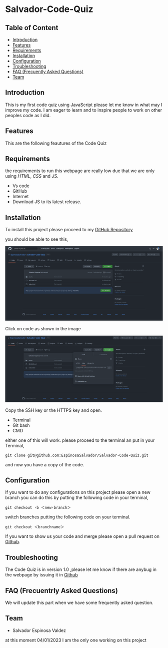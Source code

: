 # Salvador-Code-Quiz

## Table of Content

* [Introduction](#introduction)
* [Features](#features)
* [Requirements](#requirements)
* [Installation](#installation)
* [Configuration](#configuration)
* [Troubleshooting](#troubleshooting)
* [FAQ (Frecuently Asked Questions)](#faq-frecuentrly-asked-questions)
* [Team](#team)

## Introduction

This is my first code quiz using JavaScript please let me know in what may I improve my code. I am eager to learn and to inspire people to work on other peoples code as I did.

## Features

This are the following feautures of the Code Quiz
<!-- ! To be worked on -->

## Requirements

the requirements to run this webpage are really low due that we are only using *HTML*, *CSS* and *JS*.

* Vs code
* GitHub
* Internet
* Download JS to its latest release.

## Installation

To install this project please proceed to my [GitHub Repository](https://github.com/EspinosaSalvador/Salvador-Code-Quiz)

you should be able to see this,

![Github Repository](./assets/img/Code-Quiz-Main-Page.png)

Click on code as shown in the image

![Click on Code](./assets/img/Code-Screenshot.png)

Copy the SSH key or the HTTPS key and open.

* Terminal
* Git bash
* CMD

either one of this will work. please proceed to the terminal an put in your Terminal,

```
git clone git@github.com:EspinosaSalvador/Salvador-Code-Quiz.git
```

and now you have a copy of the code.

## Configuration

If you want to do any configurations on this project please open a new branch you can do this by putting the following code in your terminal,

```
git checkout -b ＜new-branch＞
```

switch branches putting the following code on your terminal.

```
git checkout ＜branchname＞
```

If you want to show us your code and merge please open a pull request on [Github](https://github.com/EspinosaSalvador/Salvador-Code-Quiz/pulls).

## Troubleshooting

The Code Quiz is in version 1.0 ,please let me know if there are anybug in the webpage by issuing it in [Github](https://github.com/EspinosaSalvador/Salvador-Code-Quiz/issues)

## FAQ (Frecuentrly Asked Questions)

We will update this part when we have some frequently asked question.

## Team

* Salvador Espinosa Valdez

at this moment 04/01/2023 I am the only one working on this project
